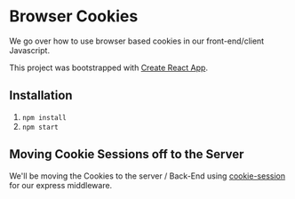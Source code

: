 # Browser Cookies

We go over how to use browser based cookies in our front-end/client Javascript.

This project was bootstrapped with [Create React App](https://github.com/facebook/create-react-app).

## Installation

1. `npm install`
1. `npm start`

## Moving Cookie Sessions off to the Server

We'll be moving the Cookies to the server / Back-End using [cookie-session](https://www.npmjs.com/package/cookie-session) for our express middleware.
